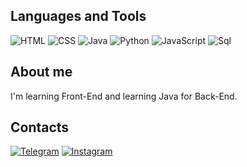 ## Languages and Tools
![HTML](https://img.shields.io/badge/-HTML-090909?style=for-the-badge&logo=HTML5)
![CSS](https://img.shields.io/badge/-CSS-090909?style=for-the-badge&logo=CSS3)
![Java](https://img.shields.io/badge/-Java-090909?style=for-the-badge&logo=java)
![Python](https://img.shields.io/badge/-Python-090909?style=for-the-badge&logo=python)
![JavaScript](https://img.shields.io/badge/-JavaScript-090909?style=for-the-badge&logo=JavaScript)
![Sql](https://img.shields.io/badge/-Sql-090909?style=for-the-badge&logo=mysql)
## About me
I'm learning Front-End and learning Java for Back-End.
## Contacts
[![Telegram](https://img.shields.io/badge/-Telegram-090909?style=for-the-badge&logo=telegram)](https://t.me/drjikk)
[![Instagram](https://img.shields.io/badge/-Instagram-090909?style=for-the-badge&logo=instagram)](https://instagram.com/_drjik?igshid=YmMyMTA2M2Y=)
